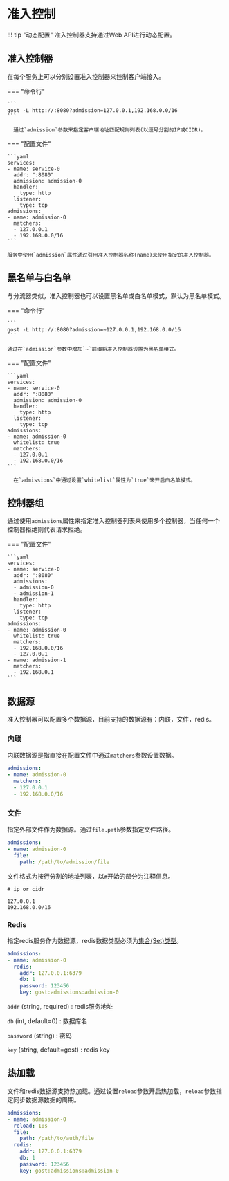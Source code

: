 # 准入控制

!!! tip "动态配置"
    准入控制器支持通过Web API进行动态配置。

## 准入控制器

在每个服务上可以分别设置准入控制器来控制客户端接入。

=== "命令行"

    ```
    gost -L http://:8080?admission=127.0.0.1,192.168.0.0/16
    ```

	  通过`admission`参数来指定客户端地址匹配规则列表(以逗号分割的IP或CIDR)。

=== "配置文件"

    ```yaml
    services:
    - name: service-0
      addr: ":8080"
      admission: admission-0
      handler:
        type: http
      listener:
        type: tcp
    admissions:
    - name: admission-0
      matchers:
      - 127.0.0.1
      - 192.168.0.0/16
    ```

    服务中使用`admission`属性通过引用准入控制器名称(name)来使用指定的准入控制器。

## 黑名单与白名单

与分流器类似，准入控制器也可以设置黑名单或白名单模式，默认为黑名单模式。

=== "命令行"

    ```
    gost -L http://:8080?admission=~127.0.0.1,192.168.0.0/16
    ```

    通过在`admission`参数中增加`~`前缀将准入控制器设置为黑名单模式。

=== "配置文件"

    ```yaml
    services:
    - name: service-0
      addr: ":8080"
      admission: admission-0
      handler:
        type: http
      listener:
        type: tcp
    admissions:
    - name: admission-0
      whitelist: true
      matchers:
      - 127.0.0.1
      - 192.168.0.0/16
    ```

	  在`admissions`中通过设置`whitelist`属性为`true`来开启白名单模式。

## 控制器组

通过使用`admissions`属性来指定准入控制器列表来使用多个控制器，当任何一个控制器拒绝则代表请求拒绝。

=== "配置文件"

    ```yaml
    services:
    - name: service-0
      addr: ":8080"
      admissions: 
      - admission-0
      - admission-1
      handler:
        type: http
      listener:
        type: tcp
    admissions:
    - name: admission-0
      whitelist: true
      matchers:
      - 192.168.0.0/16
      - 127.0.0.1
    - name: admission-1
      matchers:
      - 192.168.0.1
    ```

## 数据源

准入控制器可以配置多个数据源，目前支持的数据源有：内联，文件，redis。

### 内联

内联数据源是指直接在配置文件中通过`matchers`参数设置数据。

```yaml
admissions:
- name: admission-0
  matchers:
  - 127.0.0.1
  - 192.168.0.0/16
```

### 文件

指定外部文件作为数据源。通过`file.path`参数指定文件路径。

```yaml
admissions:
- name: admission-0
  file:
    path: /path/to/admission/file
```

文件格式为按行分割的地址列表，以`#`开始的部分为注释信息。

```text
# ip or cidr

127.0.0.1
192.168.0.0/16
```

### Redis

指定redis服务作为数据源，redis数据类型必须为[集合(Set)类型](https://redis.io/docs/manual/data-types/#sets)。

```yaml
admissions:
- name: admission-0
  redis:
    addr: 127.0.0.1:6379
	db: 1
	password: 123456
	key: gost:admissions:admission-0
```

`addr` (string, required)
:    redis服务地址

`db` (int, default=0)
:    数据库名

`password` (string)
:    密码

`key` (string, default=gost)
:    redis key

## 热加载

文件和redis数据源支持热加载。通过设置`reload`参数开启热加载，`reload`参数指定同步数据源数据的周期。

```yaml
admissions:
- name: admission-0
  reload: 10s
  file:
    path: /path/to/auth/file
  redis:
    addr: 127.0.0.1:6379
	db: 1
	password: 123456
	key: gost:admissions:admission-0
```
